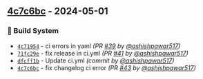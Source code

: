 

## [4c7c6bc] - 2024-05-01
### :construction_worker: Build System
- [`4c71954`](https://github.com/ashishpawar517/eventifyPro/commit/4c71954d7fed02f9b9b037dde4278844cde79754) - ci errors in yaml *(PR [#39](https://github.com/ashishpawar517/eventifyPro/pull/39) by [@ashishpawar517](https://github.com/ashishpawar517))*
- [`71fc29e`](https://github.com/ashishpawar517/eventifyPro/commit/71fc29ebc7f341b86f111c11e45fb9fd3dda9eff) - fix release in ci.yml *(PR [#41](https://github.com/ashishpawar517/eventifyPro/pull/41) by [@ashishpawar517](https://github.com/ashishpawar517))*
- [`dfcff1b`](https://github.com/ashishpawar517/eventifyPro/commit/dfcff1bd6441e5826b8a4b3b70c763e95f8ec9c6) - Update ci.yml *(commit by [@ashishpawar517](https://github.com/ashishpawar517))*
- [`4c7c6bc`](https://github.com/ashishpawar517/eventifyPro/commit/4c7c6bceb4595f9db78514a2ba1a977bdaf9ec3e) - fix changelog ci error *(PR [#43](https://github.com/ashishpawar517/eventifyPro/pull/43) by [@ashishpawar517](https://github.com/ashishpawar517))*

[4c7c6bc]: https://github.com/ashishpawar517/eventifyPro/compare/50abed5...4c7c6bc
